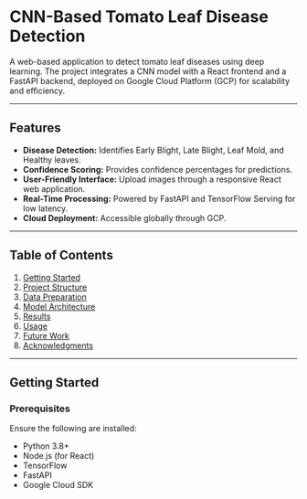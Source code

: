 # CNN-Based Tomato Leaf Disease Detection

A web-based application to detect tomato leaf diseases using deep learning. The project integrates a CNN model with a React frontend and a FastAPI backend, deployed on Google Cloud Platform (GCP) for scalability and efficiency.

---

## Features

- **Disease Detection:** Identifies Early Blight, Late Blight, Leaf Mold, and Healthy leaves.
- **Confidence Scoring:** Provides confidence percentages for predictions.
- **User-Friendly Interface:** Upload images through a responsive React web application.
- **Real-Time Processing:** Powered by FastAPI and TensorFlow Serving for low latency.
- **Cloud Deployment:** Accessible globally through GCP.

---

## Table of Contents

1. [Getting Started](#getting-started)
2. [Project Structure](#project-structure)
3. [Data Preparation](#data-preparation)
4. [Model Architecture](#model-architecture)
5. [Results](#results)
6. [Usage](#usage)
7. [Future Work](#future-work)
8. [Acknowledgments](#acknowledgments)

---

## Getting Started

### Prerequisites
Ensure the following are installed:
- Python 3.8+
- Node.js (for React)
- TensorFlow
- FastAPI
- Google Cloud SDK
